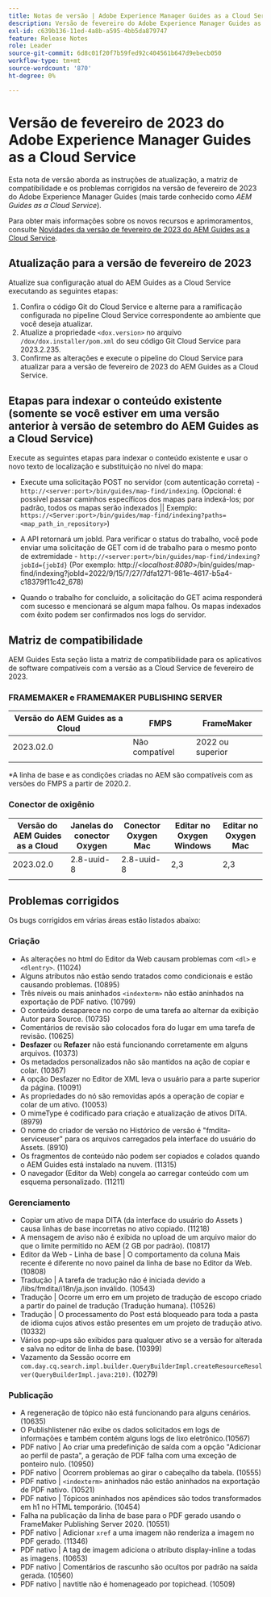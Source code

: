 ```yaml
---
title: Notas de versão | Adobe Experience Manager Guides as a Cloud Service, versão de fevereiro de 2023
description: Versão de fevereiro do Adobe Experience Manager Guides as a Cloud Service
exl-id: c639b136-11ed-4a8b-a595-4bb5da879747
feature: Release Notes
role: Leader
source-git-commit: 6d8c01f20f7b59fed92c404561b647d9ebecb050
workflow-type: tm+mt
source-wordcount: '870'
ht-degree: 0%

---
```


# Versão de fevereiro de 2023 do Adobe Experience Manager Guides as a Cloud Service

Esta nota de versão aborda as instruções de atualização, a matriz de compatibilidade e os problemas corrigidos na versão de fevereiro de 2023 do Adobe Experience Manager Guides (mais tarde conhecido como *AEM Guides as a Cloud Service*).

Para obter mais informações sobre os novos recursos e aprimoramentos, consulte [Novidades da versão de fevereiro de 2023 do AEM Guides as a Cloud Service](whats-new-2023-2-0.md).

## Atualização para a versão de fevereiro de 2023

Atualize sua configuração atual do AEM Guides as a Cloud Service executando as seguintes etapas:
1. Confira o código Git do Cloud Service e alterne para a ramificação configurada no pipeline Cloud Service correspondente ao ambiente que você deseja atualizar.
2. Atualize a propriedade `<dox.version>` no arquivo `/dox/dox.installer/pom.xml` do seu código Git Cloud Service para 2023.2.235.
3. Confirme as alterações e execute o pipeline do Cloud Service para atualizar para a versão de fevereiro de 2023 do AEM Guides as a Cloud Service.

## Etapas para indexar o conteúdo existente (somente se você estiver em uma versão anterior à versão de setembro do AEM Guides as a Cloud Service)

Execute as seguintes etapas para indexar o conteúdo existente e usar o novo texto de localização e substituição no nível do mapa:

* Execute uma solicitação POST no servidor (com autenticação correta) - `http://<server:port>/bin/guides/map-find/indexing`.
(Opcional: é possível passar caminhos específicos dos mapas para indexá-los; por padrão, todos os mapas serão indexados || Exemplo: `https://<Server:port>/bin/guides/map-find/indexing?paths=<map_path_in_repository>`)

* A API retornará um jobId. Para verificar o status do trabalho, você pode enviar uma solicitação de GET com id de trabalho para o mesmo ponto de extremidade - `http://<server:port>/bin/guides/map-find/indexing?jobId={jobId}`
(Por exemplo: http://&lt;_localhost:8080_>/bin/guides/map-find/indexing?jobId=2022/9/15/7/27/7dfa1271-981e-4617-b5a4-c18379f11c42_678)

* Quando o trabalho for concluído, a solicitação do GET acima responderá com sucesso e mencionará se algum mapa falhou. Os mapas indexados com êxito podem ser confirmados nos logs do servidor.

## Matriz de compatibilidade

AEM Guides Esta seção lista a matriz de compatibilidade para os aplicativos de software compatíveis com a versão as a Cloud Service de fevereiro de 2023.

### FRAMEMAKER e FRAMEMAKER PUBLISHING SERVER

| Versão do AEM Guides as a Cloud | FMPS | FrameMaker |
| --- | --- | --- |
| 2023.02.0 | Não compatível | 2022 ou superior |
| | | |

*A linha de base e as condições criadas no AEM são compatíveis com as versões do FMPS a partir de 2020.2.

### Conector de oxigênio

| Versão do AEM Guides as a Cloud | Janelas do conector Oxygen | Conector Oxygen Mac | Editar no Oxygen Windows | Editar no Oxygen Mac |
| --- | --- | --- | --- | --- |
| 2023.02.0 | 2.8-uuid-8 | 2.8-uuid-8 | 2,3 | 2,3 |
|  |  |  |  |

## Problemas corrigidos

Os bugs corrigidos em várias áreas estão listados abaixo:

### Criação  

* As alterações no html do Editor da Web causam problemas com `<dl>` e `<dlentry>`. (11024)
* Alguns atributos não estão sendo tratados como condicionais e estão causando problemas. (10895)
* Três níveis ou mais aninhados `<indexterm>` não estão aninhados na exportação de PDF nativo. (10799)
* O conteúdo desaparece no corpo de uma tarefa ao alternar da exibição Autor para Source. (10735)
* Comentários de revisão são colocados fora do lugar em uma tarefa de revisão. (10625)
* **Desfazer** ou **Refazer** não está funcionando corretamente em alguns arquivos. (10373)
* Os metadados personalizados não são mantidos na ação de copiar e colar. (10367)
* A opção Desfazer no Editor de XML leva o usuário para a parte superior da página. (10091)
* As propriedades do nó são removidas após a operação de copiar e colar de um ativo. (10053)
* O mimeType é codificado para criação e atualização de ativos DITA. (8979)
* O nome do criador de versão no Histórico de versão é &quot;fmdita-serviceuser&quot; para os arquivos carregados pela interface do usuário do Assets. (8910)
* Os fragmentos de conteúdo não podem ser copiados e colados quando o AEM Guides está instalado na nuvem. (11315)
* O navegador (Editor da Web) congela ao carregar conteúdo com um esquema personalizado. (11211)

### Gerenciamento

* Copiar um ativo de mapa DITA (da interface do usuário do Assets ) causa linhas de base incorretas no ativo copiado. (11218)
* A mensagem de aviso não é exibida no upload de um arquivo maior do que o limite permitido no AEM (2 GB por padrão). (10817)
* Editor da Web - Linha de base | O comportamento da coluna Mais recente é diferente no novo painel da linha de base no Editor da Web. (10808)
* Tradução | A tarefa de tradução não é iniciada devido a /libs/fmdita/i18n/ja.json inválido. (10543)
* Tradução | Ocorre um erro em um projeto de tradução de escopo criado a partir do painel de tradução (Tradução humana). (10526)
* Tradução | O processamento do Post está bloqueado para toda a pasta de idioma cujos ativos estão presentes em um projeto de tradução ativo. (10332)
* Vários pop-ups são exibidos para qualquer ativo se a versão for alterada e salva no editor de linha de base. (10399)
* Vazamento da Sessão ocorre em `com.day.cq.search.impl.builder.QueryBuilderImpl.createResourceResolver(QueryBuilderImpl.java:210)`. (10279)

### Publicação

* A regeneração de tópico não está funcionando para alguns cenários. (10635)
* O Publishlistener não exibe os dados solicitados em logs de informações e também contém alguns logs de lixo eletrônico.(10567)
* PDF nativo | Ao criar uma predefinição de saída com a opção &quot;Adicionar ao perfil de pasta&quot;, a geração de PDF falha com uma exceção de ponteiro nulo. (10950)
* PDF nativo | Ocorrem problemas ao girar o cabeçalho da tabela. (10555)
* PDF nativo | `<indexterm>` aninhados não estão aninhados na exportação de PDF nativo. (10521)
* PDF nativo | Tópicos aninhados nos apêndices são todos transformados em h1 no HTML temporário. (10454)
* Falha na publicação da linha de base para o PDF gerado usando o FrameMaker Publishing Server 2020. (10551)
* PDF nativo | Adicionar `xref` a uma imagem não renderiza a imagem no PDF gerado. (11346)
* PDF nativo | A tag de imagem adiciona o atributo display-inline a todas as imagens. (10653)
* PDF nativo | Comentários de rascunho são ocultos por padrão na saída gerada. (10560)
* PDF nativo | navtitle não é homenageado por topichead. (10509)
